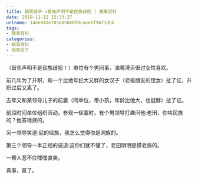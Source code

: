 ```yaml
---
title: 搞笑段子->首先声明不是民族歧视 | 糗事百科
date: 2019-11-12 15:33:27
urlname: 14e694de7858d50e8f8caeebf9471dbb
tags: 
- 糗事百科
categories:
- 糗事百科
- 搞笑段子
---
```

（首先声明不是民族歧视！）单位有个男同事，油嘴滑舌很讨女性喜欢。

前几年为了升职，和一个比他年纪大又胖的女汉子（老板朋友的侄女）扯了证，升职过后又离了。

去年又和某领导儿子的前妻（同单位，带小孩，年龄比他大，也挺胖）扯了证。

前段时间单位组织活动，参观一瑶寨时，有个男领导打趣问他:老田，你啥民族的？他答瑶族的。

另一领导笑道:屁的瑶族，我怎么觉得你是洞族的。

第三个领导一本正经的说道:这你们就不懂了，老田明明是摸老族的。

一帮人忍不住嘿嘿直笑。

真事，匿了。


